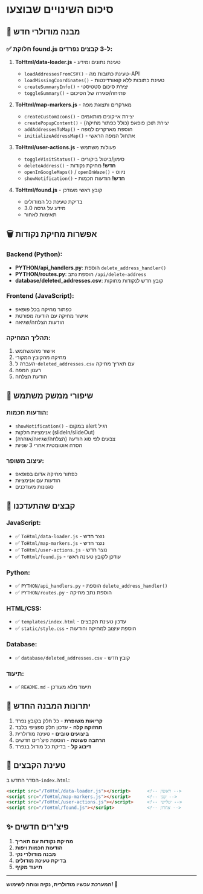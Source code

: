 # סיכום השינויים שבוצעו

## 📁 מבנה מודולרי חדש

### ✅ חלוקת found.js ל-3 קבצים נפרדים:

1. **ToHtml/data-loader.js** - טעינת נתונים ומידע
   - `loadAddressesFromCSV()` - טעינת כתובות מה-API
   - `loadMissingCoordinates()` - טעינת כתובות ללא קואורדינטות
   - `createSummaryInfo()` - יצירת סיכום סטטיסטי
   - `toggleSummary()` - פתיחה/סגירה של הסיכום

2. **ToHtml/map-markers.js** - מארקרים ותצוגת מפה
   - `createCustomIcons()` - יצירת אייקונים מותאמים
   - `createPopupContent()` - יצירת תוכן פופאפ (כולל כפתור מחיקה)
   - `addAddressesToMap()` - הוספת מארקרים למפה
   - `initializeAddressMap()` - אתחול המפה הראשי

3. **ToHtml/user-actions.js** - פעולות משתמש
   - `toggleVisitStatus()` - סימון/ביטול ביקורים
   - `deleteAddress()` - **חדש!** מחיקת נקודות
   - `openInGoogleMaps()` / `openInWaze()` - ניווט
   - `showNotification()` - **חדש!** הודעות חכמות

4. **ToHtml/found.js** - קובץ ראשי מעודכן
   - בדיקת טעינת כל המודולים
   - מידע על גרסה 3.0
   - תאימות לאחור

## 🗑️ אפשרות מחיקת נקודות

### Backend (Python):
- **PYTHON/api_handlers.py**: הוספת `delete_address_handler()`
- **PYTHON/routes.py**: הוספת נתב `/api/delete-address`
- **database/deleted_addresses.csv**: קובץ חדש לנקודות מחוקות

### Frontend (JavaScript):
- כפתור מחיקה בכל פופאפ
- אישור מחיקה עם הודעה מפורטת
- הודעות הצלחה/שגיאה

### תהליך המחיקה:
1. אישור מהמשתמש
2. מחיקה מהקובץ המקורי
3. העברה ל-`deleted_addresses.csv` עם תאריך מחיקה
4. רענון המפה
5. הודעת הצלחה

## 🎨 שיפורי ממשק משתמש

### הודעות חכמות:
- `showNotification()` - במקום alert רגיל
- אנימציות חלקות (slideIn/slideOut)
- צבעים לפי סוג הודעה (הצלחה/שגיאה/אזהרה)
- הסרה אוטומטית אחרי 3 שניות

### עיצוב משופר:
- כפתור מחיקה אדום בפופאפ
- הודעות עם אנימציות
- סגנונות מעודכנים

## 📄 קבצים שהתעדכנו

### JavaScript:
- ✅ `ToHtml/data-loader.js` - נוצר חדש
- ✅ `ToHtml/map-markers.js` - נוצר חדש  
- ✅ `ToHtml/user-actions.js` - נוצר חדש
- ✅ `ToHtml/found.js` - עודכן לקובץ טעינה ראשי

### Python:
- ✅ `PYTHON/api_handlers.py` - הוספת `delete_address_handler()`
- ✅ `PYTHON/routes.py` - הוספת נתב מחיקה

### HTML/CSS:
- ✅ `templates/index.html` - עדכון טעינת הקבצים
- ✅ `static/style.css` - הוספת עיצוב למחיקה והודעות

### Database:
- ✅ `database/deleted_addresses.csv` - קובץ חדש

### תיעוד:
- ✅ `README.md` - תיעוד מלא מעודכן

## 🚀 יתרונות המבנה החדש

1. **קריאות משופרת** - כל חלק בקובץ נפרד
2. **תחזוקה קלה** - עדכון חלק ספציפי בלבד
3. **ביצועים טובים** - טעינה מודולרית
4. **הרחבה פשוטה** - הוספת פיצ'רים חדשים
5. **דיבוג קל** - בדיקת כל מודול בנפרד

## 🔄 טעינת הקבצים

הסדר החדש ב-`index.html`:
```html
<script src="/ToHtml/data-loader.js"></script>      <!-- ראשון -->
<script src="/ToHtml/map-markers.js"></script>      <!-- שני -->  
<script src="/ToHtml/user-actions.js"></script>     <!-- שלישי -->
<script src="/ToHtml/found.js"></script>            <!-- אחרון -->
```

## ✨ פיצ'רים חדשים

1. **מחיקת נקודות עם תאריך**
2. **הודעות חכמות ויפות**
3. **מבנה מודולרי נקי**
4. **בדיקת טעינת מודולים**
5. **תיעוד מקיף**

---

**המערכת עכשיו מודולרית, נקיה ונוחה לשימוש! 🎉**
